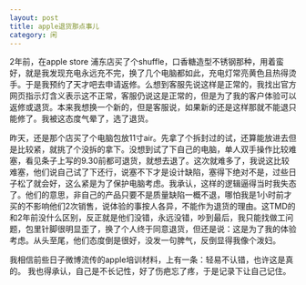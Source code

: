 ```yaml
---
layout: post
title: apple退货那点事儿
category: 闲
---
```

2年前，在apple store 浦东店买了个shuffle，口香糖造型不锈钢那种，用着蛮好，就是我发现充电永远充不完，换了几个电脑都如此，充电灯常亮黄色且热得烫手。于是我预约了天才吧去申请返修。么想到客服先说这样是正常的，我找出官方网页指示灯含义表示这不正常，客服仍说这是正常的，但是为了我的客户体验可以返修或退货。本来我想换一个新的，但是客服说，如果新的还是这样那就不能退只能修了。我被这态度气晕了，选了退货。

昨天，还是那个店买了个电脑包放11寸air。先拿了个拆封过的试，还算能放进去但是比较紧，就挑了个没拆的拿下。没想到试了下自己的电脑，单人双手操作比较难塞，看见条子上写的9.30前都可退货，就想去退了。这次就难多了，我说这比较难塞，他们说自己试了下还行，说塞不下才是设计缺陷，塞得下绝对不是，过些日子松了就会好，这么紧是为了保护电脑考虑。我承认，这样的逻辑逼得当时我失态了。他们的意思，非自己的产品只要不是质量缺陷一概不退，哪怕我是1小时前才买的不影响他们2次销售，说体验的事按人各异，不能作为退货的理由。这TMD的和2年前没什么区别，反正就是他们没错，永远没错，吵到最后，我只能找做工问题，包里针脚很明显歪了，换了个人终于同意退货，但还是说：这是为了我的体验考虑。从头至尾，他们态度倒是很好，没发一句脾气，反倒显得我像个泼妇。

我相信前些日子微博流传的apple培训材料，上有一条：轻易不认错，也许这是真的。
我也得承认，自己是不长记性，好了伤疤忘了疼，于是记录下让自己记住。